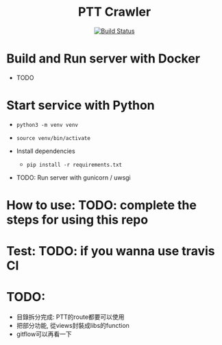 <h1 align="center">PTT Crawler</h1>

<p align="center">
<a href="https://travis-ci.com/caiyunapp/caiyun-weather-dashboard">
<img alt="Build Status"
src="https://travis-ci.com/caiyunapp/caiyun-weather-dashboard.svg?token=W2LJe9sYpF9SfStseQx6&branch=master"></a>
</p>

# Build and Run server with Docker
- TODO

# Start service with Python
- `python3 -m venv venv`
- `source venv/bin/activate`
- Install dependencies
  - `pip install -r requirements.txt`

- TODO: Run server with gunicorn / uwsgi

# How to use: TODO: complete the steps for using this repo

# Test: TODO: if you wanna use travis CI

# TODO:
- 目錄拆分完成: PTT的route都要可以使用
- 把部分功能, 從views封裝成libs的function
- gitflow可以再看一下
